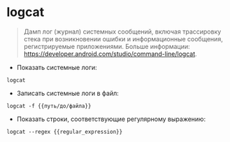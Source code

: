 # logcat

> Дамп лог (журнал) системных сообщений, включая трассировку стека при возникновении ошибки и информационные сообщения, регистрируемые приложениями.
> Больше информации: <https://developer.android.com/studio/command-line/logcat>.

- Показать системные логи:

`logcat`

- Записать системные логи в файл:

`logcat -f {{путь/до/файла}}`

- Показать строки, соответствующие регулярному выражению:

`logcat --regex {{regular_expression}}`
